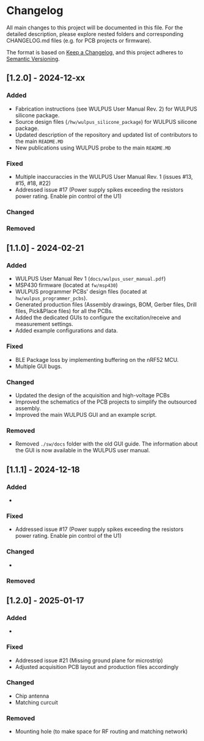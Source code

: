 # Changelog

All main changes to this project will be documented in this file.
For the detailed description, please explore nested folders and corresponding CHANGELOG.md files (e.g. for PCB projects or firmware). 

The format is based on [Keep a Changelog](https://keepachangelog.com/en/1.0.0/),
and this project adheres to [Semantic Versioning](https://semver.org/spec/v2.0.0.html).

## [1.2.0] - 2024-12-xx

### Added

- Fabrication instructions (see WULPUS User Manual Rev. 2) for WULPUS silicone package.
- Source design files (`/hw/wulpus_silicone_package`) for WULPUS silicone package.
- Updated description of the repository and updated list of contributors to the main `README.MD`
- New publications using WULPUS probe to the main `README.MD`

### Fixed

- Multiple inaccuraccies in the WULPUS User Manual Rev. 1 (issues #13, #15, #18, #22)
- Addressed issue #17 (Power supply spikes exceeding the resistors power rating. Enable pin control of the U1)

### Changed

### Removed

## [1.1.0] - 2024-02-21

### Added

- WULPUS User Manual Rev 1 (`docs/wulpus_user_manual.pdf`)
- MSP430 firmware (located at `fw/msp430`)
- WULPUS programmer PCBs' design files (located at `hw/wulpus_programmer_pcbs`).
- Generated production files (Assembly drawings, BOM, Gerber files, Drill files, Pick&Place files) for all the PCBs.
- Added the dedicated GUIs to configure the excitation/receive and measurement settings.
- Added example configurations and data.

### Fixed

- BLE Package loss by implementing buffering on the nRF52 MCU.
- Multiple GUI bugs.

### Changed

- Updated the design of the acquisition and high-voltage PCBs
- Improved the schematics of the PCB projects to simplify the outsourced assembly.
- Improved the main WULPUS GUI and an example script.

### Removed

- Removed `./sw/docs` folder with the old GUI guide. The information about the GUI is now available in the WULPUS user manual.

## [1.1.1] - 2024-12-18

### Added

- 

### Fixed

- Addressed issue #17 (Power supply spikes exceeding the resistors power rating. Enable pin control of the U1)

### Changed

- 

### Removed

## [1.2.0] - 2025-01-17

### Added

-

### Fixed

- Addressed issue #21 (Missing ground plane for microstrip)
- Adjusted acquisition PCB layout and production files accordingly

### Changed

- Chip antenna
- Matching curcuit

### Removed

- Mounting hole (to make space for RF routing and matching network)

